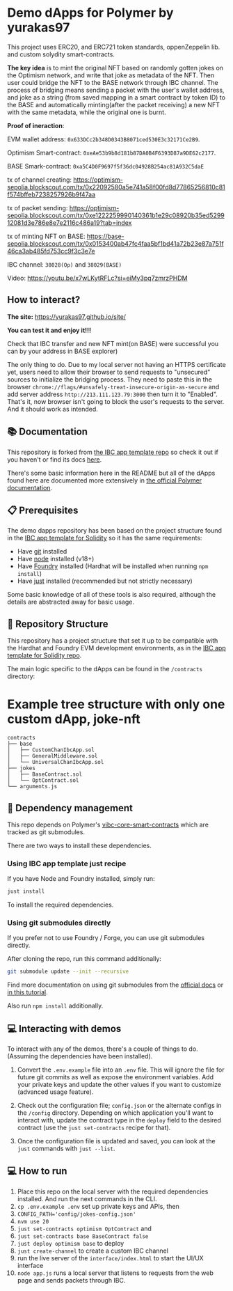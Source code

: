 # Demo dApps for Polymer by yurakas97

This project uses ERC20, and ERC721 token standards, oppenZeppelin lib. and custom solydity smart-contracts.

**The key idea** is to mint the original NFT based on randomly gotten jokes on the Optimism network, and write that joke as metadata of the NFT. Then user could bridge the NFT to the BASE network through IBC channel. The process of bridging means sending a packet with the user's wallet address, and joke as a string (from saved mapping in a smart contract by token ID)  to the BASE and automatically minting(after the packet receiving) a new NFT with the same metadata, while the original one is burnt. 


**Proof of ineraction**:

EVM wallet address: ```0x633DCc2b348D0343B8071ced530E3c32171Ce2B9```. 

Optimism Smart-contract: ```0xeAe53b9b8d181b87DA0B4F6393D87a9DE62c2177```.

BASE Smark-contract: ```0xa5C4D0F9697f5f36dc04928B254ac81A932C5daE```

tx of channel creating: https://optimism-sepolia.blockscout.com/tx/0x22092580a5e741a58f00fd8d77865256810c81f574bffeb7238257926b9f47aa

tx of packet sending: https://optimism-sepolia.blockscout.com/tx/0xe1222259990140361b1e29c08920b35ed529912081d3e786e8e7e2116c486a19?tab=index

tx of minting NFT on BASE: https://base-sepolia.blockscout.com/tx/0x0153400ab47fc4faa5bf1bd41a72b23e87a751f46ca3ab485fd753cc9f3c3e7e

IBC channel: ```38028(Op)``` and ```38029(BASE)```

Video: https://youtu.be/x7wLKytRFLc?si=eiMy3pq7zmrzPHDM


## How to interact?

**The site:** https://yurakas97.github.io/site/


**You can test it and enjoy it!!!**

Check that IBC transfer and new NFT mint(on BASE) were successful you can by your address in BASE explorer) 

The only thing to do. Due to my local server not having an HTTPS certificate yet, users need to allow their browser to send requests to "unsecured" sources to initialize the bridging process. They need to paste this in the browser ```chrome://flags/#unsafely-treat-insecure-origin-as-secure``` and add server address ```http://213.111.123.79:3000``` then turn it to "Enabled". That's it, now browser isn't going to block the user's requests to the server. And it should work as intended. 

## 📚 Documentation

This repository is forked from [the IBC app template repo](https://open-ibc/ibc-app-solidity-template) so check it out if you haven't or find its docs [here](ibc-app-template.md).

There's some basic information here in the README but all of the dApps found here are documented more extensively in [the official Polymer documentation](https://docs.polymerlabs.org/docs/quickstart/start).

## 📋 Prerequisites

The demo dapps repository has been based on the project structure found in the [IBC app template for Solidity](https://github.com/open-ibc/ibc-app-solidity-template) so it has the same requirements:

- Have [git](https://git-scm.com/downloads) installed
- Have [node](https://nodejs.org) installed (v18+)
- Have [Foundry](https://book.getfoundry.sh/getting-started/installation) installed (Hardhat will be installed when running `npm install`)
- Have [just](https://just.systems/man/en/chapter_1.html) installed (recommended but not strictly necessary)

Some basic knowledge of all of these tools is also required, although the details are abstracted away for basic usage.

## 🧱 Repository Structure

This repository has a project structure that set it up to be compatible with the Hardhat and Foundry EVM development environments, as in the [IBC app template for Solidity repo](https://github.com/open-ibc/ibc-app-solidity-template). 

The main logic specific to the dApps can be found in the `/contracts` directory:

# Example tree structure with only one custom dApp, joke-nft
```
contracts
├── base
│   ├── CustomChanIbcApp.sol
│   ├── GeneralMiddleware.sol
│   └── UniversalChanIbcApp.sol
├── jokes
│   ├── BaseContract.sol
│   └── OptContract.sol
└── arguments.js
``` 

## 🦮 Dependency management

This repo depends on Polymer's [vibc-core-smart-contracts](https://github.com/open-ibc/vibc-core-smart-contracts) which are tracked as git submodules. 

There are two ways to install these dependencies.

### Using IBC app template just recipe

If you have Node and Foundry installed, simply run:
```bash
just install
```

To install the required dependencies.

### Using git submodules directly

If you prefer not to use Foundry / Forge, you can use git submodules directly.

After cloning the repo, run this command additionally:
```bash
git submodule update --init --recursive
```

Find more documentation on using git submodules from the [official docs](https://git-scm.com/book/en/v2/Git-Tools-Submodules) or [in this tutorial](https://www.atlassian.com/git/tutorials/git-submodule).

Also run `npm install` additionally.

## 💻 Interacting with demos

To interact with any of the demos, there's a couple of things to do. (Assuming the dependencies have been installed).

1. Convert the `.env.example` file into an `.env` file. This will ignore the file for future git commits as well as expose the environment variables. Add your private keys and update the other values if you want to customize (advanced usage feature).

2. Check out the configuration file; `config.json` or the alternate configs in the `/config` directory. Depending on which application you'll want to interact with, update the contract type in the `deploy` field to the desired contract (use the `just set-contracts` recipe for that).

3. Once the configuration file is updated and saved, you can look at the `just` commands with `just --list`.

## 💻 How to run

1. Place this repo on the local server with the required dependencies installed. And run the next commands in the CLI.
2. ```cp .env.example .env``` set up private keys and APIs, then
3. ```CONFIG_PATH='config/jokes-config.json' ```  
4. ```nvm use 20```
5. ```just set-contracts optimism OptContract``` and
6. ```just set-contracts base BaseContract false```
7. ```just deploy optimism base``` to deploy
8. ```just create-channel``` to create a custom IBC channel
9. run the live server of the ```interface/index.html``` to start the UI/UX interface
10. ```node app.js``` runs a local server that listens to requests from the web page and sends packets through IBC. 

